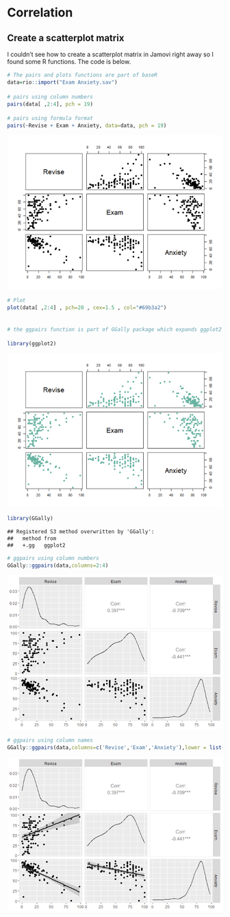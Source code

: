 # Correlation

## Create a scatterplot matrix

I couldn’t see how to create a scatterplot matrix in Jamovi right away
so I found some R functions. The code is below.

``` r
# The pairs and plots functions are part of baseR
data=rio::import("Exam Anxiety.sav")

# pairs using column numbers
pairs(data[ ,2:4], pch = 19)

# pairs using formula format
pairs(~Revise + Exam + Anxiety, data=data, pch = 19)
```

![](Week-6-correlation-Rnotebook_files/figure-markdown_github/unnamed-chunk-1-1.png)

``` r
# Plot
plot(data[ ,2:4] , pch=20 , cex=1.5 , col="#69b3a2")


# the ggpairs function is part of GGally package which expands ggplot2 package

library(ggplot2)
```

![](Week-6-correlation-Rnotebook_files/figure-markdown_github/unnamed-chunk-1-2.png)

``` r
library(GGally)
```

    ## Registered S3 method overwritten by 'GGally':
    ##   method from   
    ##   +.gg   ggplot2

``` r
# ggpairs using column numbers
GGally::ggpairs(data,columns=2:4)
```

![](Week-6-correlation-Rnotebook_files/figure-markdown_github/unnamed-chunk-1-3.png)

``` r
# ggpairs using column names
GGally::ggpairs(data,columns=c('Revise','Exam','Anxiety'),lower = list(continuous = "smooth"))
```

![](Week-6-correlation-Rnotebook_files/figure-markdown_github/unnamed-chunk-1-4.png)
